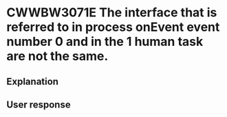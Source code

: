 # CWWBW3071E The interface that is referred to in process onEvent event number 0 and in the 1 human task are not the same.

## Explanation

## User response